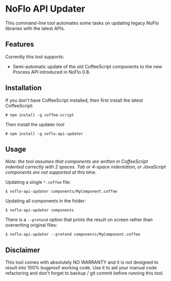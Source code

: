 # NoFlo API Updater

This command-line tool automates some tasks on updating legacy NoFlo libraries with the latest APIs.

## Features

Currently this tool supports:
 - Semi-automatic update of the old CoffeeScript components to the new Process API introduced in NoFlo 0.8.

## Installation

If you don't have CoffeeScript installed, then first install the latest CoffeeScript:

```
# npm install -g coffee-script
```

Then install the updater tool

```
# npm install -g noflo-api-updater
```

## Usage

_Note: the tool assumes that components are written in CoffeeScript indented correctly with 2 spaces. Tab or 4-space indentation, or JavaScript components are not supported at this time._

Updating a single `*.coffee` file:

```
$ noflo-api-updater components/MyComponent.coffee
```

Updating all components in the folder:

```
$ noflo-api-updater components
```

There is a `--pretend` option that prints the result on screen rather than overwriting original files:

```
$ noflo-api-updater --pretend components/MyComponent.coffee
```

## Disclaimer

This tool comes with absolutely NO WARRANTY and it is not designed to result into 100% bugproof working code. Use it to aid your manual code refactoring and don't forget to backup / git commit before running this tool.
